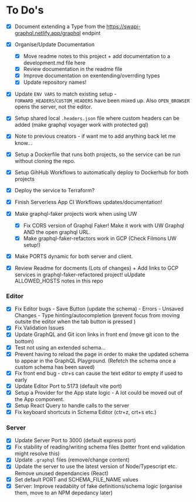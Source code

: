 # To Do's
- [x] Document extending a Type from the https://swapi-graphql.netlify.app/graphql endpint
- [x] Organise/Update Documentation
    - [x] Move readme notes to this project + add documentation to a development.md file here
    - [x] Review documentation in the readme file
    - [x] Improve documentation on exentending/overrding types
    - [x] Update repository names!
- [x] Update `ENV VARS` to match existing setup - `FORWARD_HEADERS`/`CUSTOM_HEADERS` have been mixed up. Also `OPEN_BROWSER` opens the server, not the editor.
- [x] Setup shared local `.headers.json` file where custom headers can be added (make graphql voyager work with protected gql)
- [x] Note to previous creators - if want me to add anything back let me know...
- [x] Setup a Dockerfile that runs both projects, so the service can be run without cloning the repo.
- [x] Setup GihHub Workflows to automatically deploy to Dockerhub for both projects
- [x] Deploy the service to Terraform?
- [x] Finish Serverless App CI Workflows updates/documentation!
- [x] Make graphql-faker projects work when using UW
    - [x] Fix CORS version of Graphql Faker! Make it work with UW Graphql AND the open graphql URL.
    - [x] Make graphql-faker-refactors work in GCP (Check Filmons UW setup!)
- [x] Make PORTS dynamic for both server and client.
- [x] Review Readme for docments (Lots of changes) + Add links to GCP services in graphql-faker-refactored project! uUpdate ALLOWED_HOSTS notes in this repo


### Editor
- [x] Fix Editor bugs
        - Save Button (update the schema)
        - Errors
        - Unsaved Changes
        - Type hinting/autocompletion (prevent focus from moving outsite the editor when the tab button is pressed )
- [x] Fix Validation Issues
- [x] Update GraphQL and Git icon links in front end (move git icon to the bottom)
- [x] Test not using an extended schema...
- [x] Prevent having to reload the page in order to make the updated schema to appear in the GraphQL Playground. (Refetch the schema once a custom schema has been saved)
- [x] Fix front end bug - ctr+s can cause the text editor to empty if used to early 
- [x] Update Editor Port to 5173 (default vite port)
- [x] Setup a Provider for the App state logic - A lot could be moved out of the App component.
- [x] Setup React Query to handle calls to the server
- [x] Fix keyboard shortcuts in Schema Editor (ctr+z, crt+s etc.)

### Server
- [x] Update Server Port to 3000 (default express port)
- [x] Fix stability of reading/writing schema files (better front end validation might resolve this)
- [x] Update `.graphql` files (remove/change content)
- [x] Update the server to use the latest version of Node/Typescript etc. Remove unused dependancies (React)
- [x] Set default PORT and SCHEMA_FILE_NAME values
- [x] Server: Improve readabiity of fake definitions/schema logic (organise them, move to an NPM depedancy later)
